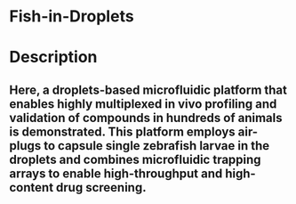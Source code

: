 # Fish-in-Droplets
# Description
## Here, a droplets-based microfluidic platform that enables highly multiplexed in vivo profiling and validation of compounds in hundreds of animals is demonstrated. This platform employs air-plugs to capsule single zebrafish larvae in the droplets and combines microfluidic trapping arrays to enable high-throughput and high-content drug screening.
